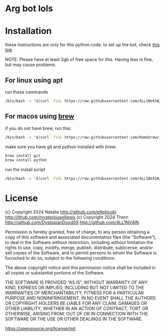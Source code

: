 # Arg bot lols

# Installation
these instructions are only for this python code. to set up the bot, check [this link](https://guide.pycord.dev/getting-started/creating-your-first-bot) 

NOTE: Please have at least 2gb of free space for this. Having less is fine, but may cause problems. 

## For linux using apt
run these commands
```bash
/bin/bash -c "$(curl -fsSL https://raw.githubusercontent.com/4LL1NV41N/-/attempt-to-add-an-install-script/install.sh)"
```

## For macos using [brew](brew.sh)
if you do not have brew, run this:
```bash
/bin/bash -c "$(curl -fsSL https://raw.githubusercontent.com/Homebrew/install/HEAD/install.sh)"
```

make sure you have git and python installed with brew:
```bash
brew install git
brew install python
```

run the install script
```bash
/bin/bash -c "$(curl -fsSL https://raw.githubusercontent.com/4LL1NV41N/-/attempt-to-add-an-install-script/install-macos.sh)"
```
# License

(c) Copyright 2024 Natalie http://github.com/ellipticobj http://ithub.com/mysteriousellipsis
(c) Copyright 2024 Thern http://github.com/DystopianDood09 http://github.com/4LL1NV4IN

Permission is hereby granted, free of charge, to any person obtaining a copy of 
this software and associated documentation files (the “Software”), to deal in the 
Software without restriction, including without limitation the rights to use, copy, 
modify, merge, publish, distribute, sublicense, and/or sell copies of the Software, 
and to permit persons to whom the Software is furnished to do so, subject to the 
following conditions:

The above copyright notice and this permission notice shall be included in all copies 
or substantial portions of the Software.

THE SOFTWARE IS PROVIDED “AS IS”, WITHOUT WARRANTY OF ANY KIND, EXPRESS OR IMPLIED, 
INCLUDING BUT NOT LIMITED TO THE WARRANTIES OF MERCHANTABILITY, FITNESS FOR A 
PARTICULAR PURPOSE AND NONINFRINGEMENT. IN NO EVENT SHALL THE AUTHORS OR COPYRIGHT 
HOLDERS BE LIABLE FOR ANY CLAIM, DAMAGES OR OTHER LIABILITY, WHETHER IN AN ACTION OF 
CONTRACT, TORT OR OTHERWISE, ARISING FROM, OUT OF OR IN CONNECTION WITH THE SOFTWARE 
OR THE USE OR OTHER DEALINGS IN THE SOFTWARE.

https://opensource.org/license/mit    
